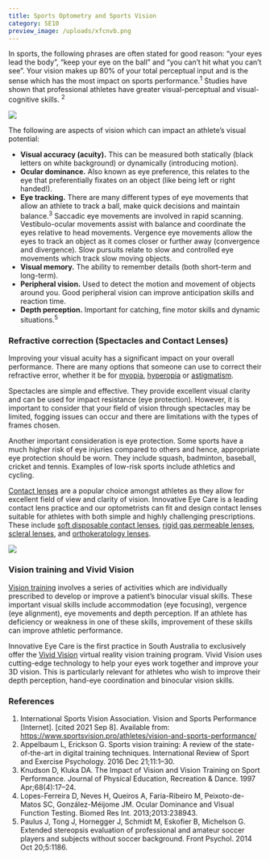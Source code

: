 ```yaml
---
title: Sports Optometry and Sports Vision
category: SE10
preview_image: /uploads/xfcnvb.png
---
```

<div class="employee-heading">

<p>In sports, the following phrases are often stated for good reason: “your eyes lead the body”, “keep your eye on the ball” and “you can’t hit what you can’t see”. Your vision makes up 80% of your total perceptual input and is the sense which has the most impact on sports performance.<sup>1</sup> Studies have shown that professional athletes have greater visual-perceptual and visual-cognitive skills. <sup>2</sup> 

![](/uploads/karl.png)

The following are aspects of vision which can impact an athlete’s visual potential: 

* **Visual accuracy (acuity).** This can be measured both statically (black letters on white background) or dynamically (introducing motion). 
* **Ocular dominance.** Also known as eye preference, this relates to the eye that preferentially fixates on an object (like being left or right handed!). 
* **Eye tracking.** There are many different types of eye movements that allow an athlete to track a ball, make quick decisions and maintain balance.<sup>3</sup> Saccadic eye movements are involved in rapid scanning. Vestibulo-ocular movements assist with balance and coordinate the eyes relative to head movements. Vergence eye movements allow the eyes to track an object as it comes closer or further away (convergence and divergence). Slow pursuits relate to slow and controlled eye movements which track slow moving objects. 
* **Visual memory.** The ability to remember details (both short-term and long-term). 
* **Peripheral vision.** Used to detect the motion and movement of objects around you. Good peripheral vision can improve anticipation skills and reaction time.
* **Depth perception.** Important for catching, fine motor skills and dynamic situations.<sup>5</sup> 

### Refractive correction (Spectacles and Contact Lenses)

Improving your visual acuity has a significant impact on your overall performance. There are many options that someone can use to correct their refractive error, whether it be for [myopia](https://www.innovativeeyecare.com.au/what-we-do/myopia/), [hyperopia](https://www.innovativeeyecare.com.au/what-we-do/hyperopia/) or [astigmatism](https://www.innovativeeyecare.com.au/what-we-do/astigmatism/). 

Spectacles are simple and effective. They provide excellent visual clarity and can be used for impact resistance (eye protection). However, it is important to consider that your field of vision through spectacles may be limited, fogging issues can occur and there are limitations with the types of frames chosen. 

Another important consideration is eye protection. Some sports have a much higher risk of eye injuries compared to others and hence, appropriate eye protection should be worn. They include squash, badminton, baseball, cricket and tennis. Examples of low-risk sports include athletics and cycling. 

[Contact lenses](https://www.innovativeeyecare.com.au/what-we-do/contact-lenses/) are a popular choice amongst athletes as they allow for excellent field of view and clarity of vision. Innovative Eye Care is a leading contact lens practice and our optometrists can fit and design contact lenses suitable for athletes with both simple and highly challenging prescriptions. These include [soft disposable contact lenses](https://www.innovativeeyecare.com.au/what-we-do/soft-contact-lenses/), [rigid gas permeable lenses](https://www.innovativeeyecare.com.au/what-we-do/gas-permeable-contact-lenses/), [scleral lenses](https://www.innovativeeyecare.com.au/what-we-do/scleral-contact-lenses/), and [orthokeratology lenses](https://www.innovativeeyecare.com.au/what-we-do/orthokeratology-corneal-reshaping/). 

![](/uploads/golf.png)

### Vision training and Vivid Vision

[Vision training](https://www.innovativeeyecare.com.au/what-we-do/vision-training/) involves a series of activities which are individually prescribed to develop or improve a patient’s binocular visual skills. These important visual skills include accommodation (eye focusing), vergence (eye alignment), eye movements and depth perception. If an athlete has deficiency or weakness in one of these skills, improvement of these skills can improve athletic performance.  

Innovative Eye Care is the first practice in South Australia to exclusively offer the [Vivid Vision](https://www.innovativeeyecare.com.au/what-we-do/vivid-vision-virtual-reality-vision-training/) virtual reality vision training program. Vivid Vision uses cutting-edge technology to help your eyes work together and improve your 3D vision. This is particularly relevant for athletes who wish to improve their depth perception, hand-eye coordination and binocular vision skills. 

### References

1. International Sports Vision Association. Vision and Sports Performance \[Internet]. \[cited 2021 Sep 8]. Available from: https://www.sportsvision.pro/athletes/vision-and-sports-performance/ 
2. Appelbaum L, Erickson G. Sports vision training: A review of the state-of-the-art in digital training techniques. International Review of Sport and Exercise Psychology. 2016 Dec 21;11:1–30.  
3. Knudson D, Kluka DA. The Impact of Vision and Vision Training on Sport Performance. Journal of Physical Education, Recreation & Dance. 1997 Apr;68(4):17–24.  
4. Lopes-Ferreira D, Neves H, Queiros A, Faria-Ribeiro M, Peixoto-de-Matos SC, González-Méijome JM. Ocular Dominance and Visual Function Testing. Biomed Res Int. 2013;2013:238943.  
5. Paulus J, Tong J, Hornegger J, Schmidt M, Eskofier B, Michelson G. Extended stereopsis evaluation of professional and amateur soccer players and subjects without soccer background. Front Psychol. 2014 Oct 20;5:1186.